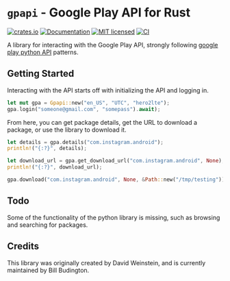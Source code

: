 # `gpapi` - Google Play API for Rust

[![crates.io](https://img.shields.io/crates/v/gpapi.svg)](https://crates.io/crates/gpapi)
[![Documentation](https://docs.rs/gpapi/badge.svg)](https://docs.rs/gpapi)
[![MIT licensed](https://img.shields.io/crates/l/gpapi.svg)](./LICENSE)
[![CI](https://github.com/Hainish/rs-google-play/actions/workflows/ci.yml/badge.svg)](https://github.com/Hainish/rs-google-play/actions/workflows/ci.yml)

A library for interacting with the Google Play API, strongly following [google play python API](https://github.com/NoMore201/googleplay-api.git) patterns.

## Getting Started

Interacting with the API starts off with initializing the API and logging in.

```rust
let mut gpa = Gpapi::new("en_US", "UTC", "hero2lte");
gpa.login("someone@gmail.com", "somepass").await);
```

From here, you can get package details, get the URL to download a package, or use the library to download it.

```rust
let details = gpa.details("com.instagram.android");
println!("{:?}", details);

let download_url = gpa.get_download_url("com.instagram.android", None);
println!("{:?}", download_url);

gpa.download("com.instagram.android", None, &Path::new("/tmp/testing")).await;
```

## Todo

Some of the functionality of the python library is missing, such as browsing and searching for packages.

## Credits

This library was originally created by David Weinstein, and is currently maintained by Bill Budington.
